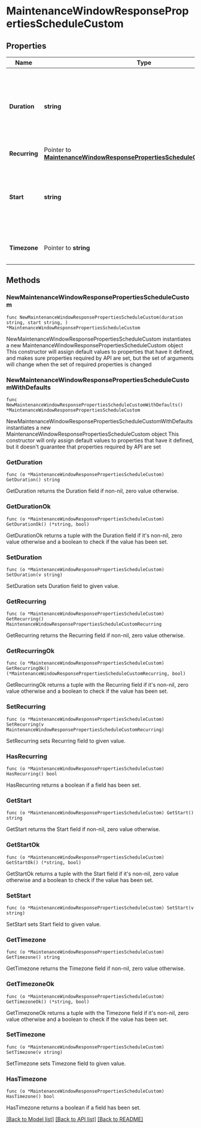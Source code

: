 # MaintenanceWindowResponsePropertiesScheduleCustom

## Properties

Name | Type | Description | Notes
------------ | ------------- | ------------- | -------------
**Duration** | **string** | The duration of the schedule. It allows values in &#x60;&lt;integer&gt;&lt;unit&gt;&#x60; format. &#x60;&lt;unit&gt;&#x60; is one of &#x60;d&#x60;, &#x60;h&#x60;, &#x60;m&#x60;, or &#x60;s&#x60; for hours, minutes, seconds. For example: &#x60;1d&#x60;, &#x60;5h&#x60;, &#x60;30m&#x60;, &#x60;5000s&#x60;. | 
**Recurring** | Pointer to [**MaintenanceWindowResponsePropertiesScheduleCustomRecurring**](MaintenanceWindowResponsePropertiesScheduleCustomRecurring.md) |  | [optional] 
**Start** | **string** | The start date and time of the schedule, provided in ISO 8601 format and set to the UTC timezone. For example: &#x60;2025-03-12T12:00:00.000Z&#x60;. | 
**Timezone** | Pointer to **string** | The timezone of the schedule. The default timezone is UTC. | [optional] 

## Methods

### NewMaintenanceWindowResponsePropertiesScheduleCustom

`func NewMaintenanceWindowResponsePropertiesScheduleCustom(duration string, start string, ) *MaintenanceWindowResponsePropertiesScheduleCustom`

NewMaintenanceWindowResponsePropertiesScheduleCustom instantiates a new MaintenanceWindowResponsePropertiesScheduleCustom object
This constructor will assign default values to properties that have it defined,
and makes sure properties required by API are set, but the set of arguments
will change when the set of required properties is changed

### NewMaintenanceWindowResponsePropertiesScheduleCustomWithDefaults

`func NewMaintenanceWindowResponsePropertiesScheduleCustomWithDefaults() *MaintenanceWindowResponsePropertiesScheduleCustom`

NewMaintenanceWindowResponsePropertiesScheduleCustomWithDefaults instantiates a new MaintenanceWindowResponsePropertiesScheduleCustom object
This constructor will only assign default values to properties that have it defined,
but it doesn't guarantee that properties required by API are set

### GetDuration

`func (o *MaintenanceWindowResponsePropertiesScheduleCustom) GetDuration() string`

GetDuration returns the Duration field if non-nil, zero value otherwise.

### GetDurationOk

`func (o *MaintenanceWindowResponsePropertiesScheduleCustom) GetDurationOk() (*string, bool)`

GetDurationOk returns a tuple with the Duration field if it's non-nil, zero value otherwise
and a boolean to check if the value has been set.

### SetDuration

`func (o *MaintenanceWindowResponsePropertiesScheduleCustom) SetDuration(v string)`

SetDuration sets Duration field to given value.


### GetRecurring

`func (o *MaintenanceWindowResponsePropertiesScheduleCustom) GetRecurring() MaintenanceWindowResponsePropertiesScheduleCustomRecurring`

GetRecurring returns the Recurring field if non-nil, zero value otherwise.

### GetRecurringOk

`func (o *MaintenanceWindowResponsePropertiesScheduleCustom) GetRecurringOk() (*MaintenanceWindowResponsePropertiesScheduleCustomRecurring, bool)`

GetRecurringOk returns a tuple with the Recurring field if it's non-nil, zero value otherwise
and a boolean to check if the value has been set.

### SetRecurring

`func (o *MaintenanceWindowResponsePropertiesScheduleCustom) SetRecurring(v MaintenanceWindowResponsePropertiesScheduleCustomRecurring)`

SetRecurring sets Recurring field to given value.

### HasRecurring

`func (o *MaintenanceWindowResponsePropertiesScheduleCustom) HasRecurring() bool`

HasRecurring returns a boolean if a field has been set.

### GetStart

`func (o *MaintenanceWindowResponsePropertiesScheduleCustom) GetStart() string`

GetStart returns the Start field if non-nil, zero value otherwise.

### GetStartOk

`func (o *MaintenanceWindowResponsePropertiesScheduleCustom) GetStartOk() (*string, bool)`

GetStartOk returns a tuple with the Start field if it's non-nil, zero value otherwise
and a boolean to check if the value has been set.

### SetStart

`func (o *MaintenanceWindowResponsePropertiesScheduleCustom) SetStart(v string)`

SetStart sets Start field to given value.


### GetTimezone

`func (o *MaintenanceWindowResponsePropertiesScheduleCustom) GetTimezone() string`

GetTimezone returns the Timezone field if non-nil, zero value otherwise.

### GetTimezoneOk

`func (o *MaintenanceWindowResponsePropertiesScheduleCustom) GetTimezoneOk() (*string, bool)`

GetTimezoneOk returns a tuple with the Timezone field if it's non-nil, zero value otherwise
and a boolean to check if the value has been set.

### SetTimezone

`func (o *MaintenanceWindowResponsePropertiesScheduleCustom) SetTimezone(v string)`

SetTimezone sets Timezone field to given value.

### HasTimezone

`func (o *MaintenanceWindowResponsePropertiesScheduleCustom) HasTimezone() bool`

HasTimezone returns a boolean if a field has been set.


[[Back to Model list]](../README.md#documentation-for-models) [[Back to API list]](../README.md#documentation-for-api-endpoints) [[Back to README]](../README.md)



